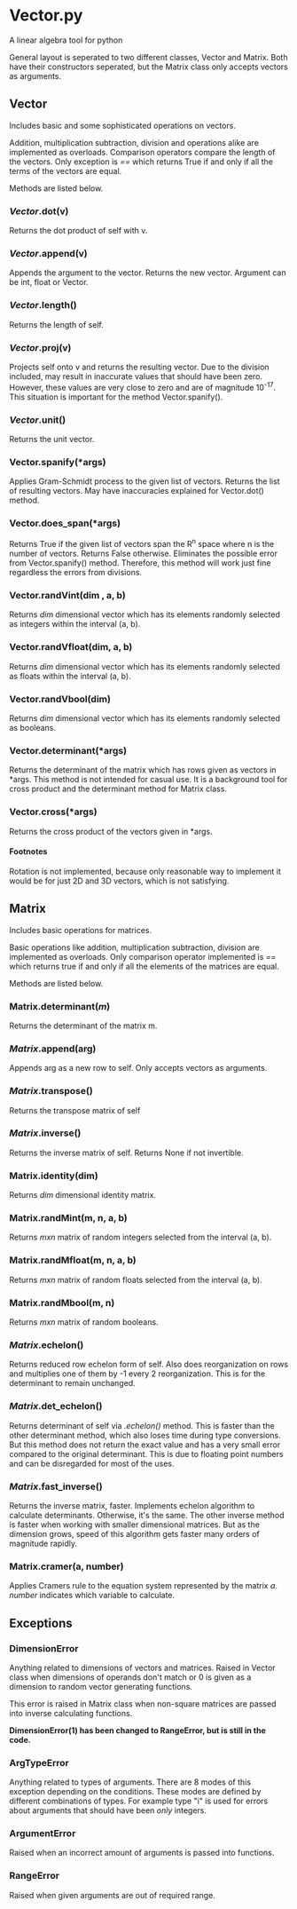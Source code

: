 # Vector.py 

A linear algebra tool for python

General layout is seperated to two different classes, Vector and Matrix. 
Both have their constructors seperated, but the Matrix class only accepts
vectors as arguments. 

## Vector

Includes basic and some sophisticated operations on vectors.

Addition, multiplication subtraction, division and operations alike are 
implemented as overloads. Comparison operators compare the length of the
vectors. Only exception is _==_ which returns True if and only if all the
terms of the vectors are equal.

Methods are listed below.

### _Vector_.dot(v)

Returns the dot product of self with v.

### _Vector_.append(v)

Appends the argument to the vector. Returns the new vector. Argument
can be int, float or Vector.

### _Vector_.length()

Returns the length of self.

### _Vector_.proj(v)

Projects self onto v and returns the resulting vector. Due to the 
division included, may result in inaccurate values that should have
been zero. However, these values are very close to zero and are of
magnitude 10<sup>-17</sup>. This situation is important for the method
Vector.spanify().

### _Vector_.unit()

Returns the unit vector.

### Vector.spanify(*args)

Applies Gram-Schmidt process to the given list of vectors. Returns the
list of resulting vectors. May have inaccuracies explained for Vector.dot()
method.

### Vector.does_span(*args)

Returns True if the given list of vectors span the R<sup>n</sup> space
where n is the number of vectors. Returns False otherwise. Eliminates
the possible error from Vector.spanify() method. Therefore, this method
will work just fine regardless the errors from divisions.

### Vector.randVint(dim , a, b)

Returns _dim_ dimensional vector which has its elements randomly selected
as integers within the interval (a, b).

### Vector.randVfloat(dim, a, b)

Returns _dim_ dimensional vector which has its elements randomly selected
as floats within the interval (a, b).

### Vector.randVbool(dim)

Returns _dim_ dimensional vector which has its elements randomly selected
as booleans.

### Vector.determinant(*args)

Returns the determinant of the matrix which has rows given as vectors in
*args. This method is not intended for casual use. It is a background
tool for cross product and the determinant method for Matrix class.

### Vector.cross(*args)

Returns the cross product of the vectors given in *args.


#### Footnotes

Rotation is not implemented, because only reasonable way to implement
it would be for just 2D and 3D vectors, which is not satisfying. 


## Matrix

Includes basic operations for matrices.

Basic operations like addition, multiplication subtraction, division
are implemented as overloads. Only comparison operator implemented is
_==_ which returns true if and only if all the elements of the matrices
are equal.

Methods are listed below.

### Matrix.determinant(_m_)

Returns the determinant of the matrix m.

### _Matrix_.append(arg)

Appends arg as a new row to self. Only accepts vectors as arguments.

### _Matrix_.transpose()

Returns the transpose matrix of self

### _Matrix_.inverse()

Returns the inverse matrix of self. Returns None if not invertible.

### Matrix.identity(dim)

Returns _dim_ dimensional identity matrix.

### Matrix.randMint(m, n, a, b)

Returns _mxn_ matrix of random integers selected from the interval (a, b).

### Matrix.randMfloat(m, n, a, b)

Returns _mxn_ matrix of random floats selected from the interval (a, b).

### Matrix.randMbool(m, n)

Returns _mxn_ matrix of random booleans.

### _Matrix_.echelon()

Returns reduced row echelon form of self. Also does reorganization on
rows and multiplies one of them by -1 every 2 reorganization. This is
for the determinant to remain unchanged.

### _Matrix_.det_echelon()

Returns determinant of self via _.echelon()_ method. This is faster
than the other determinant method, which also loses time during type
conversions. But this method does not return the exact value and has a
very small error compared to the original determinant. This is due to
floating point numbers and can be disregarded for most of the uses.

### _Matrix_.fast_inverse()

Returns the inverse matrix, faster. Implements echelon algorithm to
calculate determinants. Otherwise, it's the same. The other inverse
method is faster when working with smaller dimensional matrices. But
as the dimension grows, speed of this algorithm gets faster many orders
of magnitude rapidly.

### Matrix.cramer(a, number)

Applies Cramers rule to the equation system represented by the matrix _a_.
_number_ indicates which variable to calculate. 

## Exceptions

### DimensionError

Anything related to dimensions of vectors and matrices. Raised in 
Vector class when dimensions of operands don't match or 0 is given
as a dimension to random vector generating functions.

This error is raised in Matrix class when non-square matrices are
passed into inverse calculating functions.

**DimensionError(1) has been changed to RangeError, but is still
in the code.**

### ArgTypeError

Anything related to types of arguments. There are 8 modes of this
exception depending on the conditions. These modes are defined by
different combinations of types. For example type "i" is used for
errors about arguments that should have been _only_ integers.

### ArgumentError

Raised when an incorrect amount of arguments is passed into functions.

### RangeError

Raised when given arguments are out of required range.